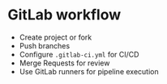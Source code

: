 
# GitLab workflow

- Create project or fork
- Push branches
- Configure `.gitlab-ci.yml` for CI/CD
- Merge Requests for review
- Use GitLab runners for pipeline execution
